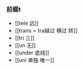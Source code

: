 ### 前缀t
- [[tele 远]]
- [[trans  = tra越过 横过 转]]
- [[tri 三]]
- [[un 无]]
- [[under 底线]]
- [[uni 单独 唯一]]
